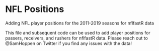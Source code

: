 # NFL Positions
Adding NFL player positions for the 2011-2019 seasons for nflfastR data

This file and subsequent code can be used to add player positions for passers, receivers, and rushers for nflfastR data. Please reach out to @SamHoppen on Twitter if you find any issues with the data!
